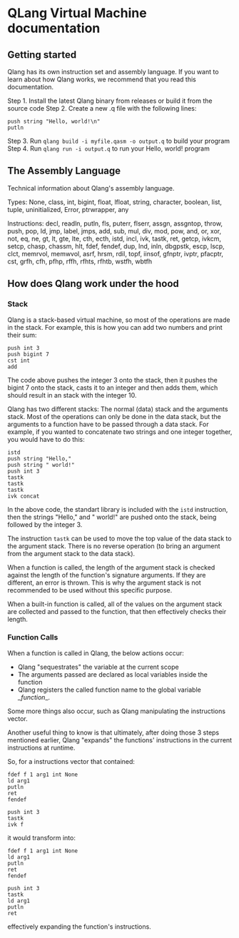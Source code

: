 # QLang Virtual Machine documentation

## Getting started

Qlang has its own instruction set and assembly language. If you want to learn about how Qlang works, we recommend that you read this documentation.

Step 1. Install the latest Qlang binary from releases or build it from the source code
Step 2. Create a new .q file with the following lines:

```qasm
push string "Hello, world!\n"
putln
```

Step 3. Run `qlang build -i myfile.qasm -o output.q` to build your program
Step 4. Run `qlang run -i output.q` to run your Hello, world! program

## The Assembly Language

Technical information about Qlang's assembly language.

Types: None, class, int, bigint, float, lfloat, string, character, boolean, list, tuple, uninitialized, Error, ptrwrapper, any

Instructions: decl, readln, putln, fls, puterr, flserr, assgn, assgntop, throw, push, pop, ld, jmp, label, jmps, add, sub, mul, div, mod, pow, and, or, xor, not, eq, ne, gt, lt, gte, lte, cth, ecth, istd, incl, ivk, tastk, ret, getcp, ivkcm, setcp, chasp, chassm, hlt, fdef, fendef, dup, lnd, inln, dbgpstk, escp, lscp, clct, memrvol, memwvol, asrf, hrsm, rdil, topf, iinsof, gfnptr, ivptr, pfacptr, cst, grfh, cfh, pfhp, rffh, rfhts, rfhtb, wstfh, wbtfh

## How does Qlang work under the hood

### Stack

Qlang is a stack-based virtual machine, so most of the operations are made in the stack. For example, this is how you can add two numbers and print their sum:

```qasm
push int 3
push bigint 7
cst int
add
```

The code above pushes the integer 3 onto the stack, then it pushes the bigint 7 onto the stack, casts it to an integer and then adds them, which should result in an stack with the integer 10.

Qlang has two different stacks: The normal (data) stack and the arguments stack. Most of the operations can only be done in the data stack, but the arguments to a function have to be passed through a data stack. For example, if you wanted to concatenate two strings and one integer together, you would have to do this:

```qasm
istd
push string "Hello,"
push string " world!"
push int 3
tastk
tastk
tastk
ivk concat
```

In the above code, the standart library is included with the `istd` instruction, then the strings "Hello," and " world!" are pushed onto the stack, being followed by the integer 3.

The instruction `tastk` can be used to move the top value of the data stack to the argument stack. There is no reverse operation (to bring an argument from the argument stack to the data stack).

When a function is called, the length of the argument stack is checked against the length of the function's signature arguments. If they are different, an error is thrown. This is why the argument stack is not recommended to be used without this specific purpose.

When a built-in function is called, all of the values on the argument stack are collected and passed to the function, that then effectively checks their length.

### Function Calls

When a function is called in Qlang, the below actions occur:

* Qlang "sequestrates" the variable at the current scope
* The arguments passed are declared as local variables inside the function
* Qlang registers the called function name to the global variable _\_function__.

Some more things also occur, such as Qlang manipulating the instructions vector.

Another useful thing to know is that ultimately, after doing those 3 steps mentioned earlier, Qlang "expands" the functions' instructions in the current instructions at runtime.

So, for a instructions vector that contained:

```qasm
fdef f 1 arg1 int None
ld arg1
putln
ret
fendef

push int 3
tastk
ivk f
```

it would transform into:

```qasm
fdef f 1 arg1 int None
ld arg1
putln
ret
fendef

push int 3
tastk
ld arg1
putln
ret
```

effectively expanding the function's instructions.